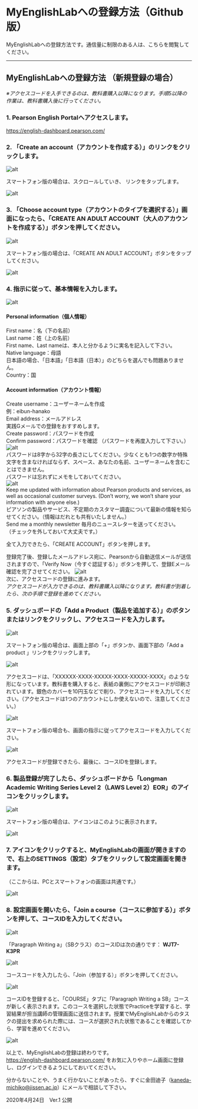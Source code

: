 # MyEnglishLabへの登録方法（Github版）
MyEnglishLabへの登録方法です。通信量に制限のある人は、こちらを閲覧してください。

---

## MyEnglishLabへの登録方法 （新規登録の場合）
_※アクセスコードを入手できるのは、教科書購入以降になります。手順5以降の作業は、教科書購入後に行ってください。_

### 1. Pearson English Portalへアクセスします。
https://english-dashboard.pearson.com/ 

### 2. 「Create an account（アカウントを作成する）」のリンクをクリックします。
![alt](MEL_01.png)  

スマートフォン版の場合は、スクロールしていき、 リンクをタップします。

![alt](MEL_02.jpg)  

### 3. 「Choose account type（アカウントのタイプを選択する）」画面になったら、「CREATE AN ADULT ACCOUNT（大人のアカウントを作成する）」ボタンを押してください。

![alt](MEL_03.png)  

スマートフォン版の場合は、「CREATE AN ADULT ACCOUNT」ボタンをタップしてください。

![alt](MEL_04.jpg)  

### 4. 指示に従って、基本情報を入力します。

![alt](MEL_05.png)  

#### Personal information（個人情報）
First name：名（下の名前）  
Last name：姓（上の名前）  
First name、Last nameは、本人と分かるように実名を記入して下さい。  
Native language：母語  
日本語の場合、「日本語」「日本語（日本）」のどちらを選んでも問題ありません。  
Country：国  

#### Account information（アカウント情報）
Create username：ユーザーネームを作成  
例：eibun-hanako  
Email address：メールアドレス  
実践Gメールでの登録をおすすめします。  
Create password：パスワードを作成  
Confirm password：パスワードを確認 （パスワードを再度入力して下さい。）  
![alt](MEL_06.png)  
パスワードは8字から32字の長さにしてください。少なくとも1つの数字か特殊文字を含まなければならず、スペース、あなたの名前、ユーザーネームを含むことはできません。  
パスワードは忘れずにメモをしておいてください。  
![alt](MEL_07.png)  
Keep me updated with information about Pearson products and services, as well as occasional customer surveys. (Don’t worry, we won’t share your information with anyone else.)  
ピアソンの製品やサービス、不定期のカスタマー調査について最新の情報を知らせてください。（情報はだれとも共有いたしません。）  
Send me a monthly newsletter 毎月のニュースレターを送ってください。  
（チェックを外しておいて大丈夫です。）  

全て入力できたら、「CREATE ACCOUNT」ボタンを押します。

登録完了後、登録したメールアドレス宛に、Pearsonから自動送信メールが送信されますので、「Verify Now（今すぐ認証する）」ボタンを押して、登録Eメール確認を完了させてください。
![alt](MEL_08.png)  
次に、アクセスコードの登録に進みます。  
_アクセスコードが入力できるのは、教科書購入以降になります。教科書が到着したら、次の手順で登録を進めてください。_

### 5. ダッシュボードの「Add a Product（製品を追加する）」のボタンまたはリンクをクリックし、アクセスコードを入力します。

![alt](MEL_09.png)  

スマートフォン版の場合は、画面上部の「+」ボタンか、画面下部の「Add a product 」リンクをクリックします。

![alt](MEL_10.PNG)

アクセスコードは、「XXXXXX-XXXX-XXXXX-XXXX-XXXXX-XXXX」のような形になっています。教科書を購入すると、表紙の裏側にアクセスコードが印刷されています。銀色のカバーを10円玉などで削り、アクセスコードを入力してください。（アクセスコードは1つのアカウントにしか使えないので、注意してください。）

![alt](MEL_11.png)  

スマートフォン版の場合も、画面の指示に従ってアクセスコードを入力してください。

![alt](MEL_12.jpg)  

アクセスコードが登録できたら、最後に、コースIDを登録します。

### 6. 製品登録が完了したら、ダッシュボードから「Longman Academic Writing Series Level 2（LAWS Level 2）EOR」のアイコンをクリックします。

![alt](MEL_13.png)  

スマートフォン版の場合は、アイコンはこのように表示されます。

![alt](MEL_14.jpg)  

### 7. アイコンをクリックすると、MyEnglishLabの画面が開きますので、右上のSETTINGS（設定）タブをクリックして設定画面を開きます。

（ここからは、PCとスマートフォンの画面は共通です。）

![alt](MEL_15.png)  

### 8. 設定画面を開いたら、「Join a course（コースに参加する）」ボタンを押して、コースIDを入力してください。

![alt](MEL_16.png)  
  
  
「Paragraph Writing a」（SBクラス）のコースIDは次の通りです： __WJT7-K3PR__
  
  
![alt](MEL_17.png)  

コースコードを入力したら、「Join（参加する）」ボタンを押してください。

![alt](MEL_18.png)  

コースIDを登録すると、「COURSE」タブに「Paragraph Writing a SB」コースが新しく表示されます。このコースを選択した状態でPracticeを学習すると、学習結果が担当講師の管理画面に送信されます。授業でMyEnglishLabからのタスクの提出を求められた際には、コースが選択された状態であることを確認してから、学習を進めてください。

![alt](MEL_19.png)  

以上で、MyEnglishLabの登録は終わりです。  
https://english-dashboard.pearson.com/ をお気に入りやホーム画面に登録し、ログインできるようにしておいてください。

分からないことや、うまく行かないことがあったら、すぐに金田迪子（kaneda-michiko@jissen.ac.jp）にメールで相談して下さい。

2020年4月24日　Ver.1 公開
